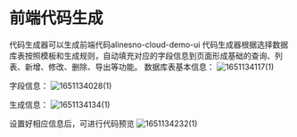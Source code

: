 # 前端代码生成

代码生成器可以生成前端代码alinesno-cloud-demo-ui
代码生成器根据选择数据库表按照模板和生成规则，自动填充对应的字段信息到页面形成基础的查询、列表、新增、修改、删除、导出等功能。
数据库表基本信息：
![1651134117(1)](https://user-images.githubusercontent.com/14259143/165709889-4b4bc38e-bcf3-4970-9336-483553f18026.png)

字段信息：
![1651134028(1)](https://user-images.githubusercontent.com/14259143/165709909-d6868228-210a-4128-af68-626b235a3466.png)

生成信息：
![1651134134(1)](https://user-images.githubusercontent.com/14259143/165709925-0b397b9a-2bcc-4645-a946-2c7567d19993.png)

设置好相应信息后，可进行代码预览
![1651134232(1)](https://user-images.githubusercontent.com/14259143/165710229-202d1ec9-41b5-4170-ade8-360cf873705f.png)


